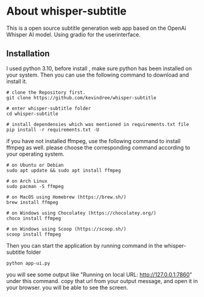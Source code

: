 # About whisper-subtitle
This is a open source subtitle generation web app based on the OpenAi Whisper AI model. 
Using gradio for the userinterface.

## Installation
I used python 3.10, before install , make sure python has been installed on your system. Then you can use the following command to download and install it.
```
# clone the Repository first.
git clone https://github.com/kevindree/whisper-subtitle

# enter whisper-subtitle folder
cd whisper-subtitle

# install dependensies which was mentioned in requirements.txt file
pip install -r requirements.txt -U
```
if you have not installed ffmpeg, use the following command to install ffmpeg as well. please choose the corresponding command according to your operating system.
```
# on Ubuntu or Debian
sudo apt update && sudo apt install ffmpeg

# on Arch Linux
sudo pacman -S ffmpeg

# on MacOS using Homebrew (https://brew.sh/)
brew install ffmpeg

# on Windows using Chocolatey (https://chocolatey.org/)
choco install ffmpeg

# on Windows using Scoop (https://scoop.sh/)
scoop install ffmpeg
```
Then you can start the application by running command in the whisper-subtitle folder
````
python app-ui.py
````
you will see some output like "Running on local URL:  http://127.0.0.1:7860" under this command. copy that url from your output message, and open it in your browser. you will be able to see the screen.
